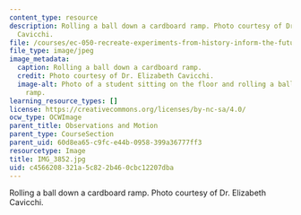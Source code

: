 ```yaml
---
content_type: resource
description: Rolling a ball down a cardboard ramp. Photo courtesy of Dr. Elizabeth
  Cavicchi.
file: /courses/ec-050-recreate-experiments-from-history-inform-the-future-from-the-past-galileo-january-iap-2010/c4566208321a5c822b460cbc12207dba_IMG_3852.jpg
file_type: image/jpeg
image_metadata:
  caption: Rolling a ball down a cardboard ramp.
  credit: Photo courtesy of Dr. Elizabeth Cavicchi.
  image-alt: Photo of a student sitting on the floor and rolling a ball down a cardboard
    ramp.
learning_resource_types: []
license: https://creativecommons.org/licenses/by-nc-sa/4.0/
ocw_type: OCWImage
parent_title: Observations and Motion
parent_type: CourseSection
parent_uid: 60d8ea65-c9fc-e44b-0958-399a36777ff3
resourcetype: Image
title: IMG_3852.jpg
uid: c4566208-321a-5c82-2b46-0cbc12207dba
---
```

Rolling a ball down a cardboard ramp. Photo courtesy of Dr. Elizabeth Cavicchi.